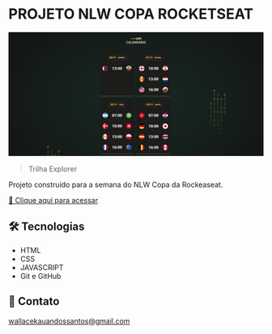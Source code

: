 # PROJETO NLW COPA ROCKETSEAT

![preview](./github/preview.jpg)

> Trilha Explorer

Projeto construído para a semana do NLW Copa da Rockeaseat.

[🔗 Clique aqui para acessar](https://muroas.github.io/nlw-10-copa/)

## 🛠️ Tecnologias

- HTML
- CSS
- JAVASCRIPT
- Git e GitHub

## 📱 Contato

wallacekauandossantos@gmail.com
